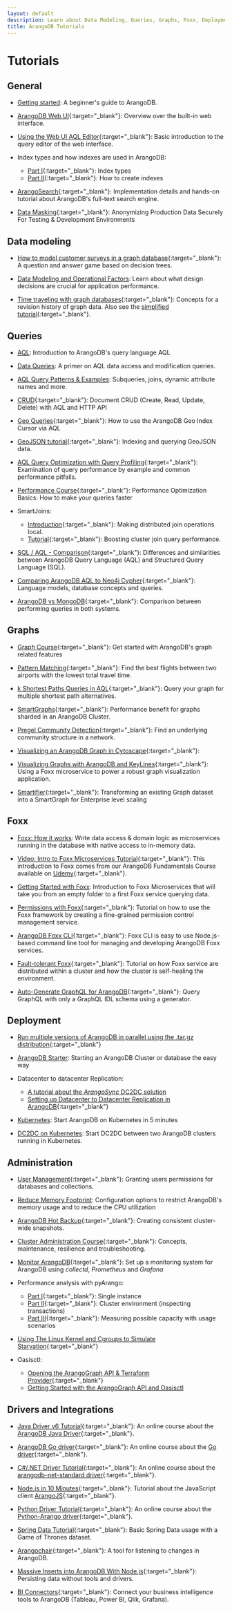 ```yaml
---
layout: default
description: Learn about Data Modeling, Queries, Graphs, Foxx, Deployment, Administration and more.
title: ArangoDB Tutorials
---
```

Tutorials
=========

General
-------

- [Getting started](getting-started.html):
  A beginner's guide to ArangoDB.

- [ArangoDB Web UI](https://www.arangodb.com/learn/first-day/web-ui/){:target="_blank"}:
  Overview over the built-in web interface.

- [Using the Web UI AQL Editor](https://www.arangodb.com/2018/02/using-webui-aql-editor/){:target="_blank"}:
  Basic introduction to the query editor of the web interface.

- Index types and how indexes are used in ArangoDB:
  - [Part I](https://www.arangodb.com/2018/02/indexes-types-arangodb-part-1/){:target="_blank"}:
    Index types
  - [Part II](https://www.arangodb.com/2018/03/index-types-indexes-used-arangodb-part-2/){:target="_blank"}:
    How to create indexes

- [ArangoSearch](https://www.arangodb.com/learn/search/){:target="_blank"}:
  Implementation details and hands-on tutorial about ArangoDB's full-text search engine.

- [Data Masking](https://www.arangodb.com/learn/development/data-masking-tutorial/){:target="_blank"}:
  Anonymizing Production Data Securely For Testing & Development Environments

Data modeling
-------------

- [How to model customer surveys in a graph database](https://www.arangodb.com/2016/11/realize-surveys-graph-database/){:target="_blank"}:
  A question and answer game based on decision trees.

- [Data Modeling and Operational Factors](data-modeling-operational-factors.html):
  Learn about what design decisions are crucial for application performance.

- [Time traveling with graph databases](https://www.arangodb.com/2018/07/time-traveling-with-graph-databases/){:target="_blank"}:
  Concepts for a revision history of graph data. Also see the
  [simplified tutorial](https://www.arangodb.com/learn/graphs/time-traveling-graph-databases/){:target="_blank"}.

Queries
-------

- [AQL](aql/tutorial.html):
  Introduction to ArangoDB's query language AQL

- [Data Queries](aql/data-queries.html):
  A primer on AQL data access and modification queries.

- [AQL Query Patterns & Examples](aql/examples.html):
  Subqueries, joins, dynamic attribute names and more.

- [CRUD](https://www.arangodb.com/tutorials/arangodb-crud/){:target="_blank"}:
  Document CRUD (Create, Read, Update, Delete) with AQL and HTTP API

- [Geo Queries](https://www.arangodb.com/using-arangodb-geo-index-cursor-via-aql/){:target="_blank"}:
  How to use the ArangoDB Geo Index Cursor via AQL

- [GeoJSON tutorial](https://www.arangodb.com/learn/documents/geojson-tutorial/){:target="_blank"}:
  Indexing and querying GeoJSON data.

- [AQL Query Optimization with Query Profiling](https://www.arangodb.com/learn/development/aql-query-optimization-with-profiler/){:target="_blank"}:
  Examination of query performance by example and common performance pitfalls.

- [Performance Course](https://www.arangodb.com/arangodb-performance-course/){:target="_blank"}:
  Performance Optimization Basics: How to make your queries faster

- SmartJoins:
  - [Introduction](https://www.arangodb.com/enterprise-server/smartjoins/){:target="_blank"}:
    Making distributed join operations local.
  - [Tutorial](https://www.arangodb.com/learn/documents/smart-joins-tutorial/){:target="_blank"}:
    Boosting cluster join query performance.

- [SQL / AQL - Comparison](https://www.arangodb.com/community-server/sql-aql-comparison/){:target="_blank"}:
  Differences and similarities between ArangoDB Query Language (AQL) and
  Structured Query Language (SQL).

- [Comparing ArangoDB AQL to Neo4j Cypher](https://www.arangodb.com/comparing-arangodb-aql-neo4j-cypher/){:target="_blank"}:
  Language models, database concepts and queries.

- [ArangoDB vs MongoDB](https://www.arangodb.com/tutorials/mongodb-to-arangodb-tutorial/){:target="_blank"}:
  Comparison between performing queries in both systems.

Graphs
------

- [Graph Course](https://www.arangodb.com/arangodb-graph-course/){:target="_blank"}:
  Get started with ArangoDB's graph related features

- [Pattern Matching](https://www.arangodb.com/learn/graphs/pattern-matching/){:target="_blank"}:
  Find the best flights between two airports with the lowest total travel time.

- [k Shortest Paths Queries in AQL](https://www.arangodb.com/learn/graphs/k-shortest-paths-queries-in-aql/){:target="_blank"}:
  Query your graph for multiple shortest path alternatives.

- [SmartGraphs](https://www.arangodb.com/using-smartgraphs-arangodb/){:target="_blank"}:
  Performance benefit for graphs sharded in an ArangoDB Cluster.

- [Pregel Community Detection](https://www.arangodb.com/pregel-community-detection/){:target="_blank"}:
  Find an underlying community structure in a network.

- [Visualizing an ArangoDB Graph in Cytoscape](https://www.arangodb.com/arangodb-graph-to-cytoscape/){:target="_blank"}:
  

- [Visualizing Graphs with ArangoDB and KeyLines](https://cambridge-intelligence.com/visualize-arangodb/){:target="_blank"}:
  Using a Foxx microservice to power a robust graph visualization application.

- [Smartifier](https://www.arangodb.com/arangodb-smartifier/){:target="_blank"}:
  Transforming an existing Graph dataset into a SmartGraph for Enterprise level scaling

Foxx
----

- [Foxx: How it works](foxx.html):
  Write data access & domain logic as microservices running in the database
  with native access to in-memory data.

- [Video: Intro to Foxx Microservices Tutorial](https://www.youtube.com/watch?v=fIWX3s9B-f0&list=PL0tn-TSss6NV45d1HnLA57VJFH6h1SeH7){:target="_blank"}:
  This introduction to Foxx comes from our ArangoDB Fundamentals Course
  available on [Udemy](https://www.udemy.com/course/getting-started-with-arangodb/){:target="_blank"}.

- [Getting Started with Foxx](foxx-getting-started.html):
  Introduction to Foxx Microservices that will take you from an empty folder
  to a first Foxx service querying data.

- [Permissions with Foxx](https://www.arangodb.com/foxx-fine-grained-permissions/){:target="_blank"}:
  Tutorial on how to use the Foxx framework by creating a fine-grained
  permission control management service.

- [ArangoDB Foxx CLI](https://www.arangodb.com/2018/04/foxx-cli-managing-microservices/){:target="_blank"}:
  Foxx CLI is easy to use Node.js-based command line tool for managing and
  developing ArangoDB Foxx services.

- [Fault-tolerant Foxx](https://www.arangodb.com/fault-tolerant-foxx/){:target="_blank"}:
  Tutorial on how Foxx service are distributed within a cluster and how the
  cluster is self-healing the environment.

- [Auto-Generate GraphQL for ArangoDB](https://www.arangodb.com/2017/10/auto-generate-graphql-arangodb/){:target="_blank"}:
  Query GraphQL with only a GraphQL IDL schema using a generator.

Deployment
----------

- [Run multiple versions of ArangoDB in parallel using the .tar.gz distribution](https://www.arangodb.com/2019/01/run-multiple-versions-arangodb/){:target="_blank"}

- [ArangoDB Starter](tutorials-starter.html):
  Starting an ArangoDB Cluster or database the easy way

- Datacenter to datacenter Replication:
  - [A tutorial about the _ArangoSync_ DC2DC solution](tutorials-dc2-dc.html)
  - [Setting up Datacenter to Datacenter Replication in ArangoDB](https://www.arangodb.com/2017/10/setting-datacenter-datacenter-replication-in-arangodb/){:target="_blank"}

- [Kubernetes](tutorials-kubernetes.html):
  Start ArangoDB on Kubernetes in 5 minutes
  
- [DC2DC on Kubernetes](tutorials-kubernetes-dc2-dc.html):
  Start DC2DC between two ArangoDB clusters running in Kubernetes.

Administration
--------------

- [User Management](https://www.arangodb.com/arangodb-user-management/){:target="_blank"}:
  Granting users permissions for databases and collections.

- [Reduce Memory Footprint](tutorials-reduce-memory-footprint.html):
  Configuration options to restrict ArangoDB's memory usage and to reduce
  the CPU utilization

- [ArangoDB Hot Backup](https://www.arangodb.com/2019/10/arangodb-hot-backup-creating-consistent-cluster-wide-snapshots/){:target="_blank"}:
  Creating consistent cluster-wide snapshots.

- [Cluster Administration Course](https://www.arangodb.com/learn/operations/cluster-course/){:target="_blank"}:
  Concepts, maintenance, resilience and troubleshooting.

- [Monitor ArangoDB](https://www.arangodb.com/tutorials/monitoring-collectd-prometheus-grafana/){:target="_blank"}:
  Set up a monitoring system for ArangoDB using _collectd_, _Prometheus_ and _Grafana_

- Performance analysis with pyArango:
  - [Part I](https://www.arangodb.com/2017/09/performance-analysis-using-pyarango/){:target="_blank"}:
    Single instance
  - [Part II](https://www.arangodb.com/2017/09/performance-analysis-pyarango-inspecting-transactions/){:target="_blank"}:
    Cluster environment (inspecting transactions)
  - [Part III](https://www.arangodb.com/2017/10/performance-analysis-pyarango-usage-scenarios/){:target="_blank"}:
    Measuring possible capacity with usage scenarios

- [Using The Linux Kernel and Cgroups to Simulate Starvation](https://www.arangodb.com/2019/01/using-the-linux-kernel-and-cgroups-to-simulate-starvation/){:target="_blank"}

- Oasisctl:
  - [Opening the ArangoGraph API & Terraform Provider](https://www.arangodb.com/2020/03/opening-the-arangodb-oasis-api-terraform-provider/){:target="_blank"}
  - [Getting Started with the ArangoGraph API and Oasisctl](arangograph/oasisctl-getting-started.html)

Drivers and Integrations
------------------------

- [Java Driver v6 Tutorial](https://university.arangodb.com/courses/java-driver-tutorial-v6/){:target="_blank"}:
  An online course about the [ArangoDB Java Driver](https://github.com/arangodb/arangodb-java-driver){:target="_blank"}.

- [ArangoDB Go driver](https://university.arangodb.com/courses/go-driver-tutorial/){:target="_blank"}:
  An online course about the [Go driver](https://github.com/arangodb/go-driver){:target="_blank"}.

- [C#/.NET Driver Tutorial](https://university.arangodb.com/courses/csharp-dotnet-driver-tutorial/){:target="_blank"}:
  An online course about the [arangodb-net-standard driver](https://github.com/ArangoDB-Community/arangodb-net-standard){:target="_blank"}.

- [Node.js in 10 Minutes](https://www.arangodb.com/tutorials/tutorial-node-js/){:target="_blank"}:
  Tutorial about the JavaScript client [ArangoJS](https://github.com/arangodb/arangojs){:target="_blank"}.

- [Python Driver Tutorial](https://university.arangodb.com/courses/python-driver-tutorial/){:target="_blank"}:
  An online course about the [Python-Arango driver](https://github.com/ArangoDB-Community/python-arango){:target="_blank"}.

- [Spring Data Tutorial](https://university.arangodb.com/courses/spring-data-tutorial/){:target="_blank"}:
  Basic Spring Data usage with a Game of Thrones dataset.

- [Arangochair](https://www.arangodb.com/2017/03/arangochair-tool-listening-changes-arangodb/){:target="_blank"}:
  A tool for listening to changes in ArangoDB.

- [Massive Inserts into ArangoDB With Node.js](https://www.arangodb.com/2020/01/massive-inserts-into-arangodb-with-nodejs/){:target="_blank"}:
  Persisting data without tools and drivers.

- [BI Connectors](https://www.arangodb.com/bi-connector-arangodb/){:target="_blank"}:
  Connect your business intelligence tools to ArangoDB
  (Tableau, Power BI, Qlik, Grafana).
